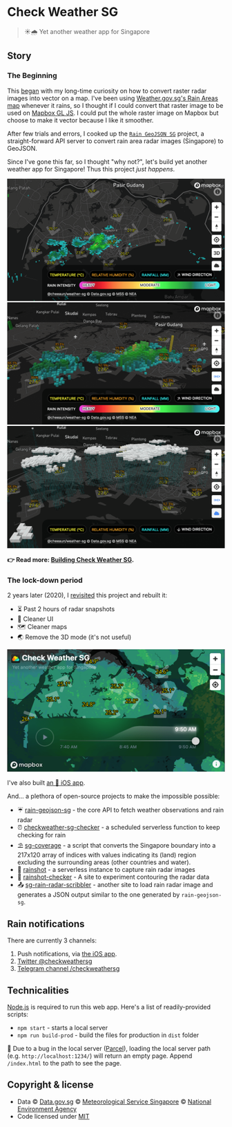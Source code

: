 # Check Weather SG

> ☀️🌧 Yet another weather app for Singapore

## Story

### The Beginning

This [began](https://twitter.com/cheeaun/status/982477428713963527) with my long-time curiosity on how to convert raster radar images into vector on a map. I've been using [Weather.gov.sg's Rain Areas map](http://www.weather.gov.sg/weather-rain-area-50km/) whenever it rains, so I thought if I could convert that raster image to be used on [Mapbox GL JS](https://www.mapbox.com/mapbox-gl-js/api/). I could put the whole raster image on Mapbox but choose to make it vector because I like it smoother.

After few trials and errors, I cooked up the [`Rain GeoJSON SG`](https://github.com/cheeaun/rain-geojson-sg) project, a straight-forward API server to convert rain area radar images (Singapore) to GeoJSON.

Since I've gone this far, so I thought "why not?", let's build yet another weather app for Singapore! Thus this project _just happens_.

![2D radar](screenshots/screenshot-2d.png)
![3D radar](screenshots/screenshot-3d.png)
![3D clouds and rain](screenshots/screenshot-clouds.png)

**👉 Read more: [Building Check Weather SG](http://cheeaun.com/blog/2018/06/building-check-weather-sg/).**

### The lock-down period

2 years later (2020), I [revisited](https://twitter.com/cheeaun/status/1257305456055222273) this project and rebuilt it:

- ⏳ Past 2 hours of radar snapshots
- 🧼 Cleaner UI
- 🗺 Cleaner maps
- 🌏 Remove the 3D mode (it's not useful)

![V2](screenshots/screenshot-v2.png)

I've also built [an 📱 iOS app](https://github.com/cheeaun/checkweather-sg-native).

And... a plethora of open-source projects to make the impossible possible:

- ☔️ [rain-geojson-sg](https://github.com/cheeaun/rain-geojson-sg) - the core API to fetch weather observations and rain radar
- ⏰ [checkweather-sg-checker](https://github.com/cheeaun/checkweather-sg-checker) - a scheduled serverless function to keep checking for rain
- ⛱ [sg-coverage](https://github.com/cheeaun/sg-coverage) - a script that converts the Singapore boundary into a 217x120 array of indices with values indicating its (land) region excluding the surrounding areas (other countries and water).
- 📸 [rainshot](https://github.com/cheeaun/rainshot) - a serverless instance to capture rain radar images
- 🍩 [rainshot-checker](https://github.com/cheeaun/rainshot-checker) - A site to experiment contouring the radar data
- 📤 [sg-rain-radar-scribbler](https://github.com/cheeaun/sg-rain-radar-scribbler) - another site to load rain radar image and generates a JSON output similar to the one generated by `rain-geojson-sg`.

## Rain notifications

There are currently 3 channels:

1. Push notifications, via [the iOS app](https://github.com/cheeaun/checkweather-sg-native).
2. [Twitter @checkweathersg](https://twitter.com/checkweathersg)
3. [Telegram channel /checkweathersg](https://t.me/checkweathersg)

## Technicalities

[Node.js](https://nodejs.org/en/) is required to run this web app. Here's a list of readily-provided scripts:

- `npm start` - starts a local server
- `npm run build-prod` - build the files for production in `dist` folder

🚧 Due to a bug in the local server ([Parcel](https://parceljs.org/)), loading the local server path (e.g. `http://localhost:1234/`) will return an empty page. Append `/index.html` to the path to see the page.

## Copyright & license

- Data © [Data.gov.sg](https://data.gov.sg/privacy-and-website-terms#site-terms) © [Meteorological Service Singapore](http://www.weather.gov.sg/terms-of-use) © [National Environment Agency](http://www.nea.gov.sg/open-data-licence/)
- Code licensed under [MIT](https://cheeaun.mit-license.org/)
